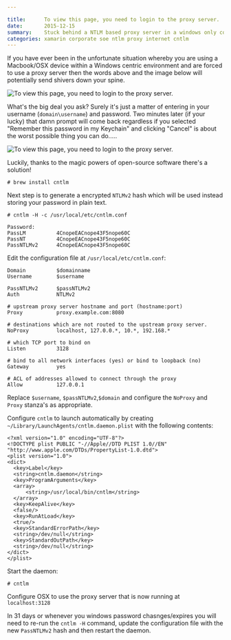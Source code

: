 ```yaml
---

title:      To view this page, you need to login to the proxy server.
date:       2015-12-15
summary:    Stuck behind a NTLM based proxy server in a windows only corporate environment on a MacBook? Here's how you can make the best out of a bad situation.
categories: xamarin corporate soe ntlm proxy internet cntlm
---
```


If you have ever been in the unfortunate situation whereby you are using a Macbook/OSX device within a Windows centric environment and are forced to use a proxy server then the words above and the image below will potentially send shivers down your spine.

![To view this page, you need to login to the proxy server.](/images/osx-ntlm-proxy-auth.png)

What's the big deal you ask? Surely it's just a matter of entering in your username (```domain\username```) and password. Two minutes later (if your lucky) that damn prompt will come back regardless if you selected "Remember this password in my Keychain" and clicking "Cancel" is about the worst possible thing you can do.....

![To view this page, you need to login to the proxy server.](/images/osx-ntlm-proxy-auth-loop.png) 

Luckily, thanks to the magic powers of open-source software there's a solution!

    # brew install cntlm

Next step is to generate a encrypted `NTLMv2` hash which will be used instead storing your password in plain text.

    # cntlm -H -c /usr/local/etc/cntlm.conf 
    
    Password: 
    PassLM          4CnopeEACnope43F5nope60C
    PassNT          4CnopeEACnope43F5nope60C
    PassNTLMv2      4CnopeEACnope43F5nope60C  

Edit the configuration file at ```/usr/local/etc/cntlm.conf```:

    Domain          $domainname
    Username        $username

    PassNTLMv2      $passNTLMv2
    Auth            NTLMv2

    # upstream proxy server hostname and port (hostname:port)
    Proxy           proxy.example.com:8080 

    # destinations which are not routed to the upstream proxy server.
    NoProxy         localhost, 127.0.0.*, 10.*, 192.168.*

    # which TCP port to bind on
    Listen          3128

    # bind to all network interfaces (yes) or bind to loopback (no)
    Gateway         yes

    # ACL of addresses allowed to connect through the proxy
    Allow           127.0.0.1
    
Replace `$username`, `$passNTLMv2`,`$domain` and configure the `NoProxy` and `Proxy` stanza's as appropriate.

Configure `cntlm` to launch automatically by creating `~/Library/LaunchAgents/cntlm.daemon.plist` with the following contents:

    <?xml version="1.0" encoding="UTF-8"?>
    <!DOCTYPE plist PUBLIC "-//Apple//DTD PLIST 1.0//EN" "http://www.apple.com/DTDs/PropertyList-1.0.dtd">
    <plist version="1.0">
    <dict>
      <key>Label</key>
      <string>cntlm.daemon</string>
      <key>ProgramArguments</key>
      <array>
          <string>/usr/local/bin/cntlm</string>
      </array>
      <key>KeepAlive</key>
      <false/>
      <key>RunAtLoad</key>
      <true/>
      <key>StandardErrorPath</key>
      <string>/dev/null</string>
      <key>StandardOutPath</key>
      <string>/dev/null</string>
    </dict>
    </plist>

Start the daemon:

    # cntlm

Configure OSX to use the proxy server that is now running at ```localhost:3128```

In 31 days or whenever you windows password chasnges/expires you will need to re-run the `cntlm -H` command, update the configuration file with the new `PassNTLMv2` hash and then restart the daemon.

